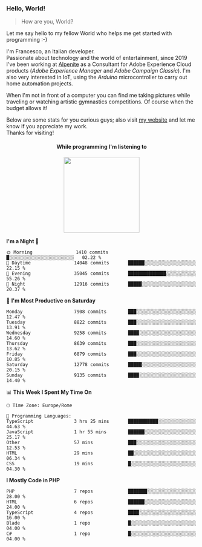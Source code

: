 ### Hello, World!

> How are you, World?

Let me say hello to my fellow World who helps me get started with programming :-)

I'm Francesco, an Italian developer.  
Passionate about technology and the world of entertainment, since 2019 I've been working at [Alpenite](https://www.alpenite.com) as a Consultant for Adobe Experience Cloud products (*Adobe Experience Manager* and *Adobe Campaign Classic*). I'm also very interested in IoT, using the *Arduino* microcontroller to carry out home automation projects.

When I'm not in front of a computer you can find me taking pictures while traveling or watching artistic gymnastics competitions. Of course when the budget allows it!

Below are some stats for you curious guys; also visit [my website](https://www.francescorega.eu) and let me know if you appreciate my work.  
Thanks for visiting!

<div align="center">
  <h4>While programming I'm listening to</h4>
  <a href="https://apps.francescorega.eu/now-playing/11147232609" target="_blank"><img src="https://apps.francescorega.eu/now-playing/11147232609" width="200"></a>
</div>

<!--START_SECTION:waka-->
**I'm a Night 🦉** 

```text
🌞 Morning                1410 commits        █░░░░░░░░░░░░░░░░░░░░░░░░   02.22 % 
🌆 Daytime                14048 commits       ██████░░░░░░░░░░░░░░░░░░░   22.15 % 
🌃 Evening                35045 commits       ██████████████░░░░░░░░░░░   55.26 % 
🌙 Night                  12916 commits       █████░░░░░░░░░░░░░░░░░░░░   20.37 % 
```
📅 **I'm Most Productive on Saturday** 

```text
Monday                   7908 commits        ███░░░░░░░░░░░░░░░░░░░░░░   12.47 % 
Tuesday                  8822 commits        ███░░░░░░░░░░░░░░░░░░░░░░   13.91 % 
Wednesday                9258 commits        ████░░░░░░░░░░░░░░░░░░░░░   14.60 % 
Thursday                 8639 commits        ███░░░░░░░░░░░░░░░░░░░░░░   13.62 % 
Friday                   6879 commits        ███░░░░░░░░░░░░░░░░░░░░░░   10.85 % 
Saturday                 12778 commits       █████░░░░░░░░░░░░░░░░░░░░   20.15 % 
Sunday                   9135 commits        ████░░░░░░░░░░░░░░░░░░░░░   14.40 % 
```


📊 **This Week I Spent My Time On** 

```text
🕑︎ Time Zone: Europe/Rome

💬 Programming Languages: 
TypeScript               3 hrs 25 mins       ███████████░░░░░░░░░░░░░░   44.63 % 
JavaScript               1 hr 55 mins        ██████░░░░░░░░░░░░░░░░░░░   25.17 % 
Other                    57 mins             ███░░░░░░░░░░░░░░░░░░░░░░   12.53 % 
HTML                     29 mins             ██░░░░░░░░░░░░░░░░░░░░░░░   06.34 % 
CSS                      19 mins             █░░░░░░░░░░░░░░░░░░░░░░░░   04.30 % 
```

**I Mostly Code in PHP** 

```text
PHP                      7 repos             ███████░░░░░░░░░░░░░░░░░░   28.00 % 
HTML                     6 repos             ██████░░░░░░░░░░░░░░░░░░░   24.00 % 
TypeScript               4 repos             ████░░░░░░░░░░░░░░░░░░░░░   16.00 % 
Blade                    1 repo              █░░░░░░░░░░░░░░░░░░░░░░░░   04.00 % 
C#                       1 repo              █░░░░░░░░░░░░░░░░░░░░░░░░   04.00 % 
```




<!--END_SECTION:waka-->
